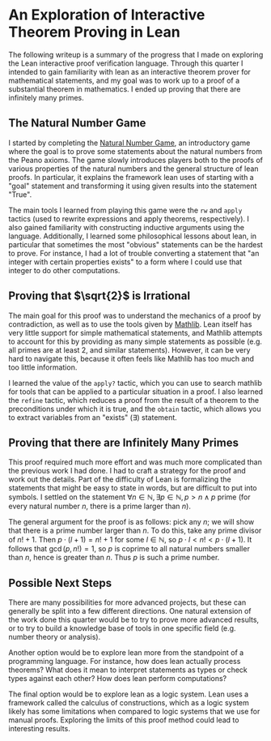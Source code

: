
# An Exploration of Interactive Theorem Proving in Lean

The following writeup is a summary of the progress that I made on exploring the Lean interactive proof verification language. Through this quarter I intended to gain familiarity with lean as an interactive theorem prover for mathematical statements, and my goal was to work up to a proof of a substantial theorem in mathematics. I ended up proving that there are infinitely many primes.

## The Natural Number Game

I started by completing the [Natural Number Game](https://adam.math.hhu.de/#/g/leanprover-community/nng4), an introductory game where the goal is to prove some statements about the natural numbers from the Peano axioms. The game slowly introduces players both to the proofs of various properties of the natural numbers and the general structure of lean proofs. In particular, it explains the framework lean uses of starting with a "goal" statement and transforming it using given results into the statement "True". 

The main tools I learned from playing this game were the `rw` and `apply` tactics (used to rewrite expressions and apply theorems, respectively). I also gained familiarity with constructing inductive arguments using the language. Additionally, I learned some philosophical lessons about lean, in particular that sometimes the most "obvious" statements can be the hardest to prove. For instance, I had a lot of trouble converting a statement that "an integer with certain properties exists" to a form where I could use that integer to do other computations.

## Proving that $\sqrt{2}$ is Irrational

The main goal for this proof was to understand the mechanics of a proof by contradiction, as well as to use the tools given by [Mathlib](https://leanprover-community.github.io/mathlib4_docs/Mathlib.html). Lean itself has very little support for simple mathematical statements, and Mathlib attempts to account for this by providing as many simple statements as possible (e.g. all primes are at least 2, and similar statements). However, it can be very hard to navigate this, because it often feels like Mathlib has too much and too little information.

I learned the value of the `apply?` tactic, which you can use to search mathlib for tools that can be applied to a particular situation in a proof. I also learned the `refine` tactic, which reduces a proof from the result of a theorem to the preconditions under which it is true, and the `obtain` tactic, which allows you to extract variables from an "exists" ($\exists$) statement.

## Proving that there are Infinitely Many Primes

This proof required much more effort and was much more complicated than the previous work I had done. I had to craft a strategy for the proof and work out the details. Part of the difficulty of Lean is formalizing the statements that might be easy to state in words, but are difficult to put into symbols. I settled on the statement $\forall n \in \mathbb{N}, \exists p \in \mathbb{N}, p > n \wedge p \text{ prime}$ (for every natural number $n,$ there is a prime larger than $n$).

The general argument for the proof is as follows: pick any $n$; we will show that there is a prime number larger than $n$. To do this, take any prime divisor of $n! + 1.$ Then $p \cdot (l + 1) = n! + 1$ for some $l \in \mathbb{N},$ so $p \cdot l < n! < p \cdot (l + 1).$ It follows that $\gcd(p, n!) = 1,$ so $p$ is coprime to all natural numbers smaller than $n$, hence is greater than $n.$ Thus $p$ is such a prime number.

## Possible Next Steps

There are many possibilities for more advanced projects, but these can generally be split into a few different directions. One natural extension of the work done this quarter would be to try to prove more advanced results, or to try to build a knowledge base of tools in one specific field (e.g. number theory or analysis). 

Another option would be to explore lean more from the standpoint of a programming language. For instance, how does lean actually process theorems? What does it mean to interpret statements as types or check types against each other? How does lean perform computations?

The final option would be to explore lean as a logic system. Lean uses a framework called the calculus of constructions, which as a logic system likely has some limitations when compared to logic systems that we use for manual proofs. Exploring the limits of this proof method could lead to interesting results.

 
